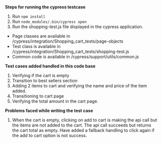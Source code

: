 **Steps for running the cypress testcase**

1. Run `npm install`
2. Run `node_modules/.bin/cypress open`
3. Run the shopping-test.js file displayed in the cypress application.

* Page classes are available in /cypress/integration/Shopping_cart_tests/page-objects
* Test class is available in /cypress/integration/Shopping_cart_tests/shopping-test.js
* Common code is available in /cypress/support/utils/common.js

**Test cases added handled in this code base**
1. Verifying if the cart is empty
2. Transition to best sellers section
3. Adding 2 items to cart and verifying the name and price of the item added.
4. Transitioning to cart page
5. Verifying the total amount in the cart page.

**Problems faced while writing the test case**

1. When the cart is empty, clicking on add to cart is making the api call but the items are not added to the cart.
The api call succeeds but returns the cart total as empty. Have added a fallback handling to click again if the add to cart option is not success.